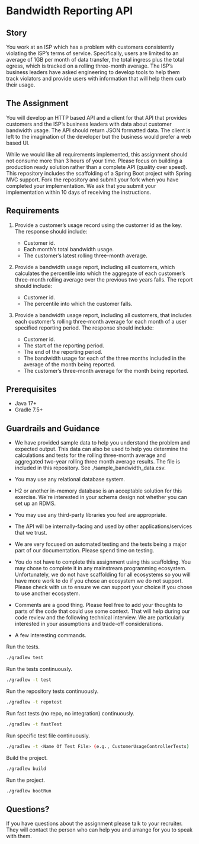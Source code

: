 # Bandwidth Reporting API #

## Story ##

You work at an ISP which has a problem with customers consistently violating the ISP’s terms of service. Specifically, users are limited to an average of 1GB per month of data transfer, the total ingress plus the total egress, which is tracked on a rolling three-month average. The ISP’s business leaders have asked engineering to develop tools to help them track violators and provide users with information that will help them curb their usage.

## The Assignment ##

You will develop an HTTP based API and a client for that API that provides customers and the ISP’s business leaders with data about customer bandwidth usage. The API should return JSON formatted data. The client is left to the imagination of the developer but the business would prefer a web based UI.

While we would like all requirements implemented, this assignment should not consume more than 3 hours of your time. Please focus on building a production ready solution rather than a complete API (quality over speed).
​
This repository includes the scaffolding of a Spring Boot project with Spring MVC support. Fork the repository and submit your fork when you have completed your implementation. We ask that you submit your implementation within 10 days of receiving the instructions.

## Requirements ##

1. Provide a customer’s usage record using the customer id as the key. The response should include:

   * Customer id.
   * Each month’s total bandwidth usage.
   * The customer’s latest rolling three-month average.

2. Provide a bandwidth usage report, including all customers, which calculates the percentile into which the aggregate of each customer’s three-month rolling average over the previous two years falls. The report should include:

   * Customer id.
   * The percentile into which the customer falls.

3. Provide a bandwidth usage report, including all customers, that includes each customer’s rolling three-month average for each month of a user specified reporting period. The response should include:

    * Customer id.
    * The start of the reporting period.
    * The end of the reporting period.
    * The bandwidth usage for each of the three months included in the average of the month being reported.
    * The customer’s three-month average for the month being reported.

## Prerequisites ##

* Java 17+
* Gradle 7.5+​

## Guardrails and Guidance ##

* We have provided sample data to help you understand the problem and expected output. This data can also be used to help you determine the calculations and tests for the rolling three-month average and aggregated two-year rolling three month average results. The file is included in this repository. See ./sample_bandwidth_data.csv.

* You may use any relational database system.

* H2 or another in-memory database is an acceptable solution for this exercise. We're interested in your schema design not whether you can set up an RDMS.

* You may use any third-party libraries you feel are appropriate.

* The API will be internally-facing and used by other applications/services that we trust.

* We are very focused on automated testing and the tests being a major part of our documentation. Please spend time on testing.

* You do not have to complete this assignment using this scaffolding. You may chose to complete it in any mainstream programming ecosystem. Unfortunately, we do not have scaffolding for all ecosystems so you will have more work to do if you chose an ecosystem we do not support. Please check with us to ensure we can support your choice if you chose to use another ecosystem.

* Comments are a good thing. Please feel free to add your thoughts to parts of the code that could use some context. That will help during our code review and the following technical interview. We are particularly interested in your assumptions and trade-off considerations.

* A few interesting commands.

Run the tests.

```bash
./gradlew test
```

Run the tests continuously.

```bash
./gradlew -t test
```

Run the repository tests continuously.

```bash
./gradlew -t repotest
```

Run fast tests (no repo, no integration) continuously.

```bash
./gradlew -t fastTest
```

Run specific test file continuously.

```bash
./gradlew -t <Name Of Test File> (e.g., CustomerUsageControllerTests)
```

Build the project.

```bash
./gradlew build
```

Run the project.

```bash
./gradlew bootRun
```

## Questions? ##

If you have questions about the assignment please talk to your recruiter. They will contact the person who can help you and arrange for you to speak with them.
